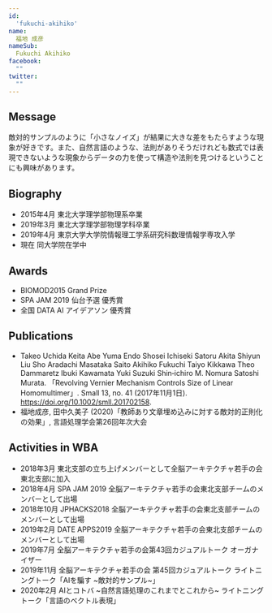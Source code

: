 ```yaml
---
id:
  'fukuchi-akihiko'
name:
  福地 成彦
nameSub:
  Fukuchi Akihiko
facebook:
  ""
twitter:
  ""
---
```



## Message
敵対的サンプルのように「小さなノイズ」が結果に大きな差をもたらすような現象が好きです。また、自然言語のような、法則がありそうだけれども数式では表現できないような現象からデータの力を使って構造や法則を見つけるということにも興味があります。

## Biography
- 2015年4月 東北大学理学部物理系卒業
- 2019年3月 東北大学理学部物理学科卒業
- 2019年4月 東京大学大学院情報理工学系研究科数理情報学専攻入学
- 現在 同大学院在学中

## Awards
- BIOMOD2015 Grand Prize
- SPA JAM 2019 仙台予選 優秀賞
- 全国 DATA AI アイデアソン 優秀賞

## Publications
- Takeo Uchida Keita Abe Yuma Endo Shosei Ichiseki Satoru Akita Shiyun Liu Sho Aradachi Masataka Saito Akihiko Fukuchi Taiyo Kikkawa Theo Dammaretz Ibuki Kawamata Yuki Suzuki Shin‐ichiro M. Nomura Satoshi Murata. 「Revolving Vernier Mechanism Controls Size of Linear Homomultimer」. Small 13, no. 41 (2017年11月1日). https://doi.org/10.1002/smll.201702158.
- 福地成彦, 田中久美子 (2020)「教師あり文章埋め込みに対する敵対的正則化の効果」, 言語処理学会第26回年次大会

## Activities in WBA
- 2018年3月 東北支部の立ち上げメンバーとして全脳アーキテクチャ若手の会東北支部に加入
- 2018年4月 SPA JAM 2019 全脳アーキテクチャ若手の会東北支部チームのメンバーとして出場
- 2018年10月 JPHACKS2018  全脳アーキテクチャ若手の会東北支部チームのメンバーとして出場
- 2019年2月 DATE APPS2019 全脳アーキテクチャ若手の会東北支部チームのメンバーとして出場
- 2019年7月 全脳アーキテクチャ若手の会第43回カジュアルトーク オーガナイザー
- 2019年11月 全脳アーキテクチャ若手の会 第45回カジュアルトーク ライトニングトーク「AIを騙す ~敵対的サンプル~」
- 2020年2月 AIとコトバ ~自然言語処理のこれまでとこれから~ ライトニングトーク「言語のベクトル表現」
